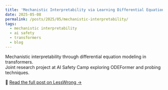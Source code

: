 ```yaml
---
title: 'Mechanistic Interpretability via Learning Differential Equations'
date: 2025-05-08
permalink: /posts/2025/05/mechanistic-interpretability/
tags:
  - mechanistic interpretability
  - ai safety
  - transformers
  - blog
---
```


Mechanistic interpretability through differential equation modeling in transformers.  
Joint research project at AI Safety Camp exploring ODEFormer and probing techniques.  

🔗 [Read the full post on LessWrong →](https://www.lesswrong.com/posts/qdxNsbY5kYNqcgzFb/mechanistic-interpretability-via-learning-differential)
